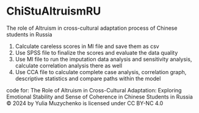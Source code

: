 # ChiStuAltruismRU
The role of Altruism in cross-cultural adaptation process of Chinese students in Russia
1. Calculate careless scores in MI file and save them as csv
2. Use SPSS file to finalize the scores and evaluate the data quality
3. Use MI file to run the imputation data analysis and sensitivity analysis, calculate correlation analysis there as well
4. Use CCA file to calculate complete case analysis, correlation graph, descriptive statistics and compare paths within the model


code for: The Role of Altruism in Cross-Cultural Adaptation: Exploring Emotional Stability and Sense of Coherence in Chinese Students in Russia © 2024 by Yulia Muzychenko is licensed under CC BY-NC 4.0 
